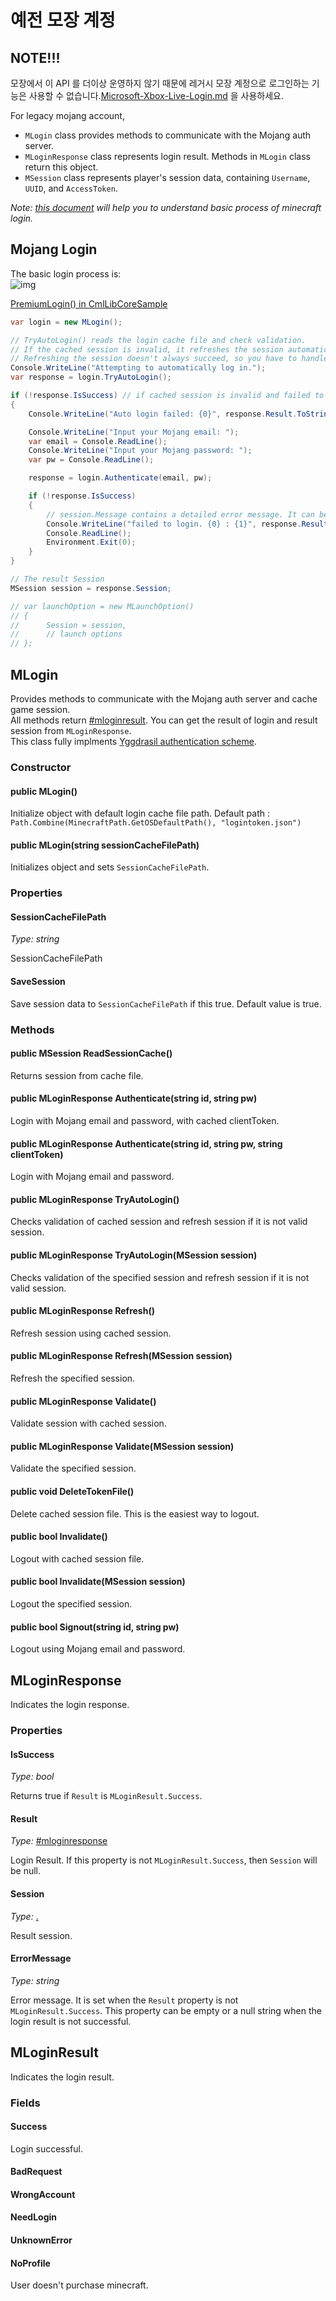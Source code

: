 # 예전 모장 계정

## NOTE!!!

모장에서 이 API 를 더이상 운영하지 않기 때문에 레거시 모장 계정으로 로그인하는 기능은 사용할 수 없습니다.[Microsoft-Xbox-Live-Login.md](Microsoft-Xbox-Live-Login.md "mention") 을 사용하세요.

For legacy mojang account,

* `MLogin` class provides methods to communicate with the Mojang auth server.
* `MLoginResponse` class represents login result. Methods in `MLogin` class return this object.
* `MSession` class represents player's session data, containing `Username`, `UUID`, and `AccessToken`.

_Note:_ [_this document_](https://wiki.vg/Authentication) _will help you to understand basic process of minecraft login._

## Mojang Login

The basic login process is:\
![img](../../../img/login.png)

[PremiumLogin() in CmlLibCoreSample](https://github.com/CmlLib/CmlLib.Core/blob/master/CmlLibCoreSample/Program.cs)

```csharp
var login = new MLogin();

// TryAutoLogin() reads the login cache file and check validation.
// If the cached session is invalid, it refreshes the session automatically.
// Refreshing the session doesn't always succeed, so you have to handle this.
Console.WriteLine("Attempting to automatically log in.");
var response = login.TryAutoLogin();

if (!response.IsSuccess) // if cached session is invalid and failed to refresh token
{
    Console.WriteLine("Auto login failed: {0}", response.Result.ToString());

    Console.WriteLine("Input your Mojang email: ");
    var email = Console.ReadLine();
    Console.WriteLine("Input your Mojang password: ");
    var pw = Console.ReadLine();

    response = login.Authenticate(email, pw);

    if (!response.IsSuccess)
    {
        // session.Message contains a detailed error message. It can be null or an empty string.
        Console.WriteLine("failed to login. {0} : {1}", response.Result.ToString(), response.ErrorMessage);
        Console.ReadLine();
        Environment.Exit(0);
    }
}

// The result Session
MSession session = response.Session;

// var launchOption = new MLaunchOption()
// {
//      Session = session,
//      // launch options
// };
```

## MLogin

Provides methods to communicate with the Mojang auth server and cache game session.\
All methods return [#mloginresult](mojang-account.md#mloginresult "mention"). You can get the result of login and result session from `MLoginResponse`.\
This class fully implments [Yggdrasil authentication scheme](https://wiki.vg/Authentication).

### Constructor

#### public MLogin()

Initialize object with default login cache file path. Default path : `Path.Combine(MinecraftPath.GetOSDefaultPath(), "logintoken.json")`

#### public MLogin(string sessionCacheFilePath)

Initializes object and sets `SessionCacheFilePath`.

### Properties

#### SessionCacheFilePath

_Type: string_

SessionCacheFilePath

#### SaveSession

Save session data to `SessionCacheFilePath` if this true. Default value is true.

### Methods

#### public MSession ReadSessionCache()

Returns session from cache file.

#### public MLoginResponse Authenticate(string id, string pw)

Login with Mojang email and password, with cached clientToken.

#### public MLoginResponse Authenticate(string id, string pw, string clientToken)

Login with Mojang email and password.

#### public MLoginResponse TryAutoLogin()

Checks validation of cached session and refresh session if it is not valid session.

#### public MLoginResponse TryAutoLogin(MSession session)

Checks validation of the specified session and refresh session if it is not valid session.

#### public MLoginResponse Refresh()

Refresh session using cached session.

#### public MLoginResponse Refresh(MSession session)

Refresh the specified session.

#### public MLoginResponse Validate()

Validate session with cached session.

#### public MLoginResponse Validate(MSession session)

Validate the specified session.

#### public void DeleteTokenFile()

Delete cached session file. This is the easiest way to logout.

#### public bool Invalidate()

Logout with cached session file.

#### public bool Invalidate(MSession session)

Logout the specified session.

#### public bool Signout(string id, string pw)

Logout using Mojang email and password.

## MLoginResponse

Indicates the login response.

### Properties

#### IsSuccess

_Type: bool_

Returns true if `Result` is `MLoginResult.Success`.

#### Result

_Type:_ [#mloginresponse](mojang-account.md#mloginresponse "mention")

Login Result. If this property is not `MLoginResult.Success`, then `Session` will be null.

#### Session

_Type:_ [.](./ "mention")

Result session.

#### ErrorMessage

_Type: string_

Error message. It is set when the `Result` property is not `MLoginResult.Success`. This property can be empty or a null string when the login result is not successful.

## MLoginResult

Indicates the login result.

### Fields

#### Success

Login successful.

#### BadRequest

#### WrongAccount

#### NeedLogin

#### UnknownError

#### NoProfile

User doesn't purchase minecraft.
